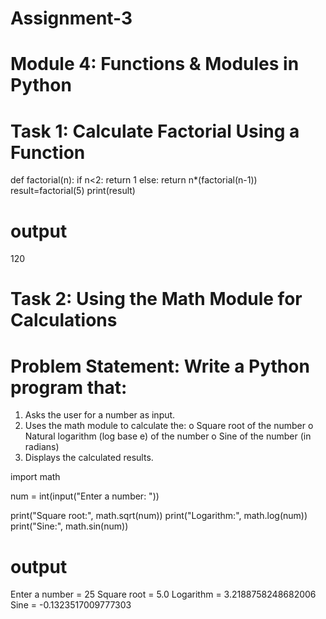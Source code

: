 # Assignment-3
# Module 4: Functions & Modules in Python 
# Task 1: Calculate Factorial Using a Function 
 def factorial(n):
    if n<2:
      return 1
    else:
         return n*(factorial(n-1))
         result=factorial(5)
         print(result)

# output 
120
# Task 2: Using the Math Module for Calculations
 
# Problem Statement: Write a Python program that:
1.   Asks the user for a number as input.
2.   Uses the math module to calculate the:
o   Square root of the number
o   Natural logarithm (log base e) of the number
o   Sine of the number (in radians)
3.   Displays the calculated results.

import math

num = int(input("Enter a number: "))

print("Square root:", math.sqrt(num))
print("Logarithm:", math.log(num))
print("Sine:", math.sin(num))

# output 
Enter a number = 25
Square root =  5.0
Logarithm = 3.2188758248682006
Sine = -0.1323517009777303
